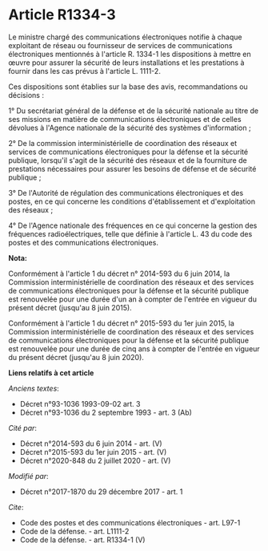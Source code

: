 # Article R1334-3

Le ministre chargé des communications électroniques notifie à chaque exploitant de réseau ou fournisseur de services de
communications électroniques mentionnés à l'article R. 1334-1 les dispositions à mettre en œuvre pour assurer la sécurité de
leurs installations et les prestations à fournir dans les cas prévus à l'article L. 1111-2.

Ces dispositions sont établies sur la base des avis, recommandations ou décisions :

1° Du secrétariat général de la défense et de la sécurité nationale au titre de ses missions en matière de communications
électroniques et de celles dévolues à l'Agence nationale de la sécurité des systèmes d'information ;

2° De la commission interministérielle de coordination des réseaux et services de communications électroniques pour la
défense et la sécurité publique, lorsqu'il s'agit de la sécurité des réseaux et de la fourniture de prestations nécessaires
pour assurer les besoins de défense et de sécurité publique ;

3° De l'Autorité de régulation des communications électroniques et des postes, en ce qui concerne les conditions
d'établissement et d'exploitation des réseaux ;

4° De l'Agence nationale des fréquences en ce qui concerne la gestion des fréquences radioélectriques, telle que définie à
l'article L. 43 du code des postes et des communications électroniques.

**Nota:**

Conformément à l'article 1 du décret n° 2014-593 du 6 juin 2014, la Commission interministérielle de coordination des réseaux
et des services de communications électroniques pour la défense et la sécurité publique est renouvelée pour une durée d'un an
à compter de l'entrée en vigueur du présent décret (jusqu'au 8 juin 2015).

Conformément à l'article 1 du décret n° 2015-593 du 1er juin 2015, la Commission interministérielle de coordination des
réseaux et des services de communications électroniques pour la défense et la sécurité publique est renouvelée pour une durée
de cinq ans à compter de l'entrée en vigueur du présent décret (jusqu'au 8 juin 2020).

**Liens relatifs à cet article**

_Anciens textes_:

  - Décret n°93-1036 1993-09-02 art. 3
  - Décret n°93-1036 du 2 septembre 1993 - art. 3 (Ab)

_Cité par_:

  - Décret n°2014-593 du 6 juin 2014 - art. (V)
  - Décret n°2015-593 du 1er juin 2015 - art. (V)
  - Décret n°2020-848 du 2 juillet 2020 - art. (V)

_Modifié par_:

  - Décret n°2017-1870 du 29 décembre 2017 - art. 1

_Cite_:

  - Code des postes et des communications électroniques - art. L97-1
  - Code de la défense. - art. L1111-2
  - Code de la défense. - art. R1334-1 (V)
